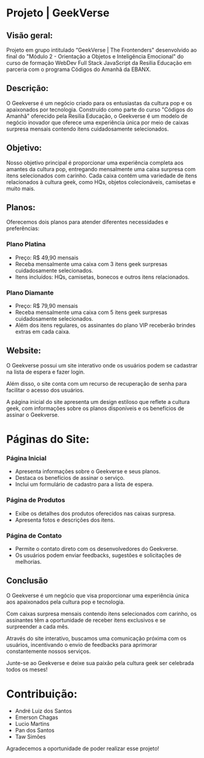 # Projeto | GeekVerse

## Visão geral:

Projeto em grupo intitulado “GeekVerse | The Frontenders" desenvolvido ao final do "Módulo 2 - Orientação a Objetos e Inteligência Emocional" do curso de formação WebDev Full Stack JavaScript da Resilia Educação em parceria com o programa Códigos do Amanhã da EBANX.

## Descrição:
O Geekverse é um negócio criado para os entusiastas da cultura pop e os apaixonados por tecnologia. Construído como parte do curso "Códigos do Amanhã" oferecido pela Resilia Educação, o Geekverse é um modelo de negócio inovador que oferece uma experiência única por meio de caixas surpresa mensais contendo itens cuidadosamente selecionados.

## Objetivo:

Nosso objetivo principal é proporcionar uma experiência completa aos amantes da cultura pop, entregando mensalmente uma caixa surpresa com itens selecionados com carinho. Cada caixa contém uma variedade de itens relacionados à cultura geek, como HQs, objetos colecionáveis, camisetas e muito mais.

## Planos:

Oferecemos dois planos para atender diferentes necessidades e preferências:

### Plano Platina
- Preço: R$ 49,90 mensais
- Receba mensalmente uma caixa com 3 itens geek surpresas cuidadosamente selecionados.
- Itens incluídos: HQs, camisetas, bonecos e outros itens relacionados.

### Plano Diamante
- Preço: R$ 79,90 mensais
- Receba mensalmente uma caixa com 5 itens geek surpresas cuidadosamente selecionados.
- Além dos itens regulares, os assinantes do plano VIP receberão brindes extras em cada caixa.

## Website:

O Geekverse possui um site interativo onde os usuários podem se cadastrar na lista de espera e fazer login. 

Além disso, o site conta com um recurso de recuperação de senha para facilitar o acesso dos usuários. 

A página inicial do site apresenta um design estiloso que reflete a cultura geek, com informações sobre os planos disponíveis e os benefícios de assinar o Geekverse.

# Páginas do Site:

### Página Inicial
- Apresenta informações sobre o Geekverse e seus planos.
- Destaca os benefícios de assinar o serviço.
- Inclui um formulário de cadastro para a lista de espera.

### Página de Produtos
- Exibe os detalhes dos produtos oferecidos nas caixas surpresa.
- Apresenta fotos e descrições dos itens.

### Página de Contato
- Permite o contato direto com os desenvolvedores do Geekverse.
- Os usuários podem enviar feedbacks, sugestões e solicitações de melhorias.

## Conclusão
O Geekverse é um negócio que visa proporcionar uma experiência única aos apaixonados pela cultura pop e tecnologia.

Com caixas surpresa mensais contendo itens selecionados com carinho, os assinantes têm a oportunidade de receber itens exclusivos e se surpreender a cada mês.

Através do site interativo, buscamos uma comunicação próxima com os usuários, incentivando o envio de feedbacks para aprimorar constantemente nossos serviços. 

Junte-se ao Geekverse e deixe sua paixão pela cultura geek ser celebrada todos os meses!

# Contribuição:

- André Luiz dos Santos
- Emerson Chagas
- Lucio Martins
- Pan dos Santos
- Taw Simões

Agradecemos a oportunidade de poder realizar esse projeto!
